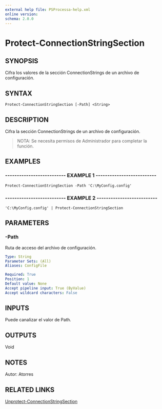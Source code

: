 ```yaml
---
external help file: PSProcessa-help.xml
online version: 
schema: 2.0.0
---
```


# Protect-ConnectionStringSection

## SYNOPSIS
Cifra los valores de la sección ConnectionStrings de un archivo de configuración.

## SYNTAX

```
Protect-ConnectionStringSection [-Path] <String>
```

## DESCRIPTION
Cifra la sección ConnectionStrings de un archivo de configuración.

> NOTA: Se necesita permisos de Administrador para completar la función.

## EXAMPLES

### -------------------------- EXAMPLE 1 --------------------------
```
Protect-ConnectionStringSection -Path 'C:\MyConfig.config'
```

### -------------------------- EXAMPLE 2 --------------------------
```
'C:\MyConfig.config' | Protect-ConnectionStringSection
```

## PARAMETERS

### -Path
Ruta de acceso del archivo de configuración.

```yaml
Type: String
Parameter Sets: (All)
Aliases: ConfigFile

Required: True
Position: 1
Default value: None
Accept pipeline input: True (ByValue)
Accept wildcard characters: False
```

## INPUTS

Puede canalizar el valor de Path.

## OUTPUTS

Void

## NOTES
Autor: Atorres

## RELATED LINKS

[Unprotect-ConnectionStringSection](Unprotect-ConnectionStringSection.md)

